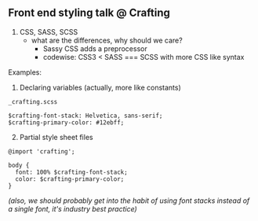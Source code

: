 ## Front end styling talk @ Crafting

1. CSS, SASS, SCSS
    - what are the differences, why should we care?
      - Sassy CSS adds a preprocessor
      - codewise: CSS3 < SASS === SCSS with more CSS like syntax
      
Examples:

1. Declaring variables (actually, more like constants)

```
_crafting.scss

$crafting-font-stack: Helvetica, sans-serif;
$crafting-primary-color: #12ebff;

```

2. Partial style sheet files
```
@import 'crafting';

body {
  font: 100% $crafting-font-stack;
  color: $crafting-primary-color;
}
```

_(also, we should probably get into the habit of using font stacks instead of a single font, it's industry best practice)_

